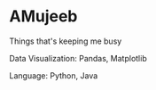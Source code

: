 # AMujeeb

Things that's keeping me busy

Data Visualization: Pandas, Matplotlib

Language: Python, Java
